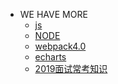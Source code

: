 - WE HAVE MORE
    - <a href="./">js</a>
    - <a href="/mybook/nodejs">NODE</a>
    - <a href="/mybook/webpack">webpack4.0</a>
    - <a href="/mybook/echarts">echarts</a>
    - <a href="/mybook/2019面试常考知识">2019面试常考知识</a>
